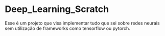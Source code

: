# Deep_Learning_Scratch

Esse é um projeto que visa implementar tudo que sei sobre redes neurais sem utilização de frameworks como tensorflow ou pytorch.
